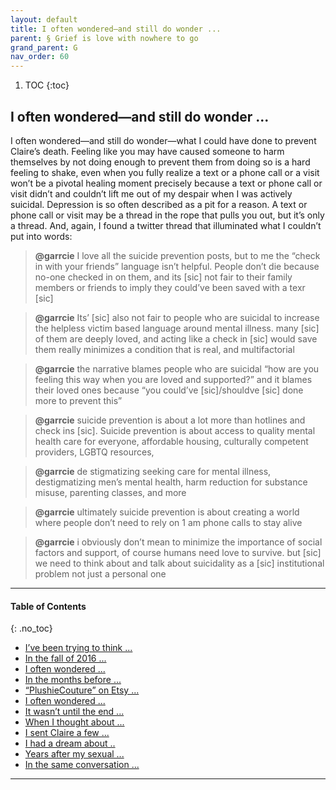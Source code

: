 ```yaml
---
layout: default
title: I often wondered—and still do wonder ...   
parent: § Grief is love with nowhere to go
grand_parent: G 
nav_order: 60 
---
```

<style>
.dont-break-out {
  /* These are technically the same, but use both */
  overflow-wrap: break-word;
  word-wrap: break-word;

     -ms-word-break: break-all;
  /* This is the dangerous one in WebKit, as it breaks things wherever */
  word-break: break-all;
  /* Instead use this non-standard one: */
  word-break: break-word;
}

.youtube-container {
    position: relative;
    width: 100%;
    height: 0;
    padding-bottom: 56.25%;
}
.youtube-video {
    position: absolute;
    top: 0;
    left: 0;
    width: 100%;
    height: 100%;
}

</style>

<div class="dont-break-out" markdown="1">

1. TOC
{:toc}

## I often wondered—and still do wonder ...  

I often wondered—and still do wonder—what I could have done to prevent Claire’s death. Feeling like you may have caused someone to harm themselves by not doing enough to prevent them from doing so is a hard feeling to shake, even when you fully realize a text or a phone call or a visit won’t be a pivotal healing moment precisely because a text or phone call or visit didn’t and couldn’t lift me out of my despair when I was actively suicidal. Depression is so often described as a pit for a reason. A text or phone call or visit may be a thread in the rope that pulls you out, but it’s only a thread. And, again, I found a twitter thread that illuminated what I couldn’t put into words:

> **@garrcie** I love all the suicide prevention posts, but to me the “check in with your friends” language isn’t helpful. People don’t die because no-one checked in on them, and its [sic] not fair to their family members or friends to imply they could’ve been saved with a texr [sic]

> **@garrcie** Its’ [sic] also not fair to people who are suicidal to increase the helpless victim based language around mental illness. many [sic] of them are deeply loved, and acting like a check in [sic] would save them really minimizes a condition that is real, and multifactorial 

> **@garrcie** the narrative blames people who are suicidal “how are you feeling this way when you are loved and supported?” and it blames their loved ones because “you could’ve [sic]/shouldve [sic] done more to prevent this” 

> **@garrcie** suicide prevention is about a lot more than hotlines and check ins [sic]. Suicide prevention is about access to quality mental health care for everyone, affordable housing, culturally competent providers, LGBTQ resources, 

> **@garrcie** de stigmatizing seeking care for mental illness, destigmatizing men’s mental health, harm reduction for substance misuse, parenting classes, and more 

> **@garrcie** ultimately suicide prevention is about creating a world where people don’t need to rely on 1 am phone calls to stay alive 

> **@garrcie** i obviously don’t mean to minimize the importance of social factors and support, of course humans need love to survive. but [sic] we need to think about and talk about suicidality as a [sic] institutional problem not just a personal one

***

#### Table of Contents
{: .no_toc}

<ul><li> <a href="/docs/behavior/grief-is-love-with-nowhere-to-go-1/">I’ve been trying to think ...</a></li><li> <a href="/docs/behavior/grief-is-love-with-nowhere-to-go-2/">In the fall of 2016 ...</a></li><li> <a href="/docs/behavior/grief-is-love-with-nowhere-to-go-3/">I often wondered ...</a></li><li> <a href="/docs/behavior/grief-is-love-with-nowhere-to-go-4/">In the months before ...</a></li><li> <a href="/docs/behavior/grief-is-love-with-nowhere-to-go-5/">“PlushieCouture” on Etsy ...</a></li><li> <a href="/docs/behavior/grief-is-love-with-nowhere-to-go-6/">I often wondered ...</a></li><li> <a href="/docs/behavior/grief-is-love-with-nowhere-to-go-7/">It wasn’t until the end ...</a></li><li> <a href="/docs/behavior/grief-is-love-with-nowhere-to-go-8/">When I thought about ...</a></li><li> <a href="/docs/behavior/grief-is-love-with-nowhere-to-go-9/">I sent Claire a few ...</a></li><li> <a href="/docs/behavior/grief-is-love-with-nowhere-to-go-10/">I had a dream about ..</a></li><li> <a href="/docs/behavior/grief-is-love-with-nowhere-to-go-11/">Years after my sexual ...</a></li><li> <a href="/docs/behavior/grief-is-love-with-nowhere-to-go-12/">In the same conversation ...</a></li></ul>

***

</div>
